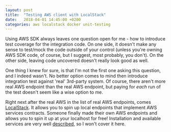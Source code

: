 ```yaml
---
layout: post
title:  "Testing AWS client with LocalStack"
date:   2018-04-01 14:45:00 +0200
categories: aws localstack docker unit-testing
---
```

Using AWS SDK always leaves one question open for me - how to introduce test coverage for the integration code. On one side, it doesn't make any sense to test/mock the code outside of your control (unless you're owning AWS SDK code, of course, but I suggest, most probably, you don't). On the other side, leaving code uncovered doesn't really look good as well.

One thing I knew for sure, is that I'm not the first one asking this question, and I indeed wasn't. No better option comes to mind then introduce integration test against 'real' 3rd-party system. Of course, there aren't more real AWS endpoint than the real AWS endpoint, but paying for _each_ run of the test doesn't seem like a wise option to me.

Right next after the real AWS in the list of real AWS endpoints, comes [LocalStack][localstack-home]. It allows you to spin up local endpoints that implement AWS services contracts. Someone finally made their own AWS endpoints and allows you to spin it up at your localhost for free! Installation and available services are very well [described][localstack-github], so I won't cover it here.



[localstack-home]: https://localstack.cloud/
[localstack-github]: https://github.com/localstack/localstack
